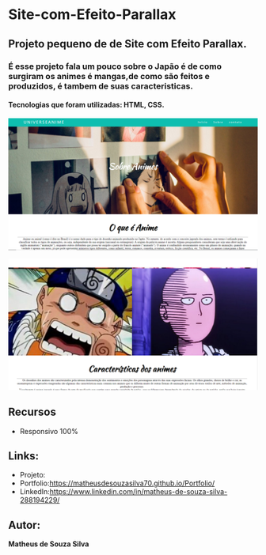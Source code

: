 
# Site-com-Efeito-Parallax

## Projeto pequeno de de Site com Efeito Parallax.

### É esse projeto fala um pouco sobre o Japão é de como surgiram os animes é mangas,de como são feitos e produzidos, é tambem de suas caracteristicas.

#### Tecnologias que foram utilizadas: HTML, CSS.

![README.md](https://github.com/MatheusdeSouzaSilva70/Site-com-Efeito-Parallax/blob/main/img/Site%20com%20Efeito%20Parallax.png)

![README.md](https://github.com/MatheusdeSouzaSilva70/Site-com-Efeito-Parallax/blob/main/img/Site%20com%20Efeito%20Parallax2.png)


## Recursos
- Responsivo 100%

## Links:
- Projeto:
- Portfolio:https://matheusdesouzasilva70.github.io/Portfolio/
- LinkedIn:https://www.linkedin.com/in/matheus-de-souza-silva-288194229/

## Autor:
**Matheus de Souza Silva**
